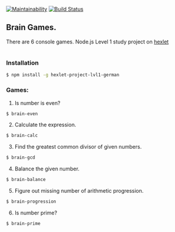 [![Maintainability](https://api.codeclimate.com/v1/badges/ce328d999053326579c5/maintainability)](https://codeclimate.com/github/stgoge/project-lvl1-s320/maintainability)
[![Build Status](https://travis-ci.org/stgoge/project-lvl1-s320.svg?branch=master)](https://travis-ci.org/stgoge/project-lvl1-s320)

## Brain Games.
There are 6 console games. Node.js Level 1 study project on [hexlet](https://hexlet.io)
#

### Installation

```sh
$ npm install -g hexlet-project-lvl1-german
```
### Games:

1. Is number is even? 
```sh
$ brain-even
```
2. Calculate the expression.
```sh
$ brain-calc
```
3. Find the greatest common divisor of given numbers.
```sh
$ brain-gcd
```
4. Balance the given number.
```sh
$ brain-balance
```
5. Figure out missing number of arithmetic progression.
```sh
$ brain-progression
```
6. Is number prime?
```sh
$ brain-prime
```